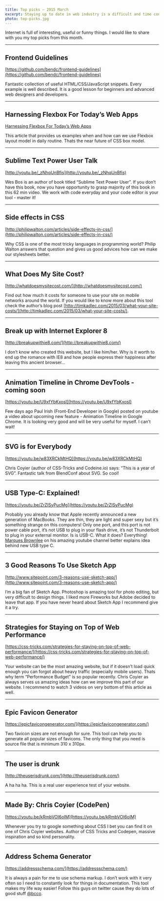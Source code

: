 ```yaml
---
title: Top picks — 2015 March
excerpt: Staying up to date in web industry is a difficult and time consuming task. I would like to share with you my top finds from the past month.
photo: top-picks.jpg
---
```


Internet is full of interesting, useful or funny things. I would like to share with you my top picks from this month.

- - -

## Frontend Guidelines

[https://github.com/bendc/frontend-guidelines](https://github.com/bendc/frontend-guidelines)

Fantastic collection of useful HTML/CSS/JavaScript snippets. Every example is well described. It is a good lesson for beginners and advanced web designers and developers.

- - -

## Harnessing Flexbox For Today’s Web Apps

[Harnessing Flexbox For Today’s Web Apps](http://www.smashingmagazine.com/2015/03/02/harnessing-flexbox-for-todays-web-apps/)

This article that provides us examples when and how can we use Flexbox layout model in daily routine. Thats the near future of CSS box model.

- - -

## Sublime Text Power User Talk

[http://youtu.be/_zNhqUnBfis](http://youtu.be/_zNhqUnBfis)

Wes Bos is an author of book titled “Sublime Text Power User”. If you don’t have this book, now you have opportunity to grasp majority of this book in this 62 min video. We work with code everyday and your code editor is your tool - master it!

- - -

## Side effects in CSS

[http://philipwalton.com/articles/side-effects-in-css/](http://philipwalton.com/articles/side-effects-in-css/)

Why CSS is one of the most tricky languages in programming  world? Philip Walton answers that question and gives us good advices how can we make our stylesheets better.

- - -

## What Does My Site Cost?

[http://whatdoesmysitecost.com/](http://whatdoesmysitecost.com/)

Find out how much it costs for someone to use your site on mobile networks around the world. If you would like to know more about this tool check the author’s blog post [http://timkadlec.com/2015/03/what-your-site-costs/](http://timkadlec.com/2015/03/what-your-site-costs/).

- - -

## Break up with Internet Explorer 8

[http://breakupwithie8.com/](http://breakupwithie8.com/)

I don’t know who created this website, but I like him/her. Why is it worth to end up the romance with IE8 and how people express their happiness after leaving this ancient browser…

- - -

## Animation Timeline in Chrome DevTools - coming soon

[https://youtu.be/U9xfYbKxosI](https://youtu.be/U9xfYbKxosI)

Few days ago Paul Irish (Front-End Developer in Google) posted on youtube a video about upcoming new feature - Animation Timeline in Google Chrome. It is looking very good and will be very useful for myself. I can’t wait!

- - -

## SVG is for Everybody

[https://youtu.be/w83XRCkMtHQ](https://youtu.be/w83XRCkMtHQ)

Chris Coyier (author of CSS-Tricks and Codeine.io) says: “This is a year of SVG”. Fantastic talk from BlendConf about SVG. So cool!

- - -

## USB Type-C: Explained!

[https://youtu.be/ZrZISyPucMg](https://youtu.be/ZrZISyPucMg)

Probably you already know that Apple recently announced a new generation of MacBooks. They are thin, they are light and super sexy but it’s something strange on this computers! Only one port, and this port is not power cable port, it’s not USB to plug in your flash drive, it’s not Thunderbolt to plug in your external monitor. Is is USB-C. What it does? Everything! [Marques Brownlee](https://twitter.com/mkbhd) on his amazing youtube channel better explains idea behind new USB type C.

- - -

## 3 Good Reasons To Use Sketch App

[http://www.sitepoint.com/3-reasons-use-sketch-app/](http://www.sitepoint.com/3-reasons-use-sketch-app/)

I’m a big fan of Sketch App. Photoshop is amazing tool for photo editing, but very difficult to design things. I liked more Fireworks but Adobe decided to leave that app. If you have never heard about Sketch App I recommend give it a try.

- - -

## Strategies for Staying on Top of Web Performance

[https://css-tricks.com/strategies-for-staying-on-top-of-web-performance/](https://css-tricks.com/strategies-for-staying-on-top-of-web-performance/)

Your website can be the most amazing website, but if it doesn’t load quick enough you can forgot about heavy traffic (especially mobile users). Thats why term “Performance Budget” is so popular recently. Chris Coyier as always serves us amazing ideas how can we improve this part of our website. I recommend to watch 3 videos on very bottom of this article as well.

- - -

## Epic Favicon Generator

[https://epicfavicongenerator.com/](https://epicfavicongenerator.com/)

Two favicon sizes are not enough for sure. This tool can help you to generate all popular sizes of favicons. The only thing that you need is source file that is minimum 310 x 310px.

- - -

## The user is drunk

[http://theuserisdrunk.com/](http://theuserisdrunk.com/)

A ha ha ha. This is a real user experience test of your website.

- - -

## Made By: Chris Coyier (CodePen)

[https://youtu.be/kRmbVOI6oIM](https://youtu.be/kRmbVOI6oIM)

Whenever you try to google something about CSS I bet you can find it on one of Chris Coyier websites. Author of CSS Tricks and Codepen, massive inspiration and so kind personality.

- - -

## Address Schema Generator

[https://addressschema.com/](https://addressschema.com/)

It is always a pain for me to use schema markup. I don’t work with it very often so I need to constantly look for things in documentation. This tool makes my life way easier! Follow this guys on twitter cause they do lots of good stuff [@bcco](https://twitter.com/bcco).
